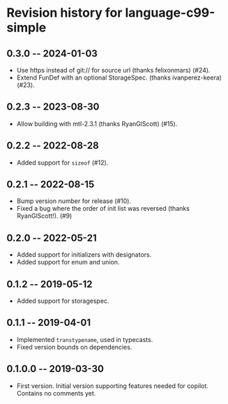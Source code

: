 # Revision history for language-c99-simple

## 0.3.0 -- 2024-01-03

* Use https instead of git:// for source url (thanks felixonmars) (#24).
* Extend FunDef with an optional StorageSpec. (thanks ivanperez-keera) (#23).

## 0.2.3 -- 2023-08-30

* Allow building with mtl-2.3.1 (thanks RyanGlScott) (#15).

## 0.2.2 -- 2022-08-28

* Added support for `sizeof` (#12).


## 0.2.1 -- 2022-08-15

* Bump version number for release (#10).
* Fixed a bug where the order of init list was reversed (thanks RyanGlScott!).
  (#9)

## 0.2.0 -- 2022-05-21

* Added support for initializers with designators.
* Added support for enum and union.

## 0.1.2 -- 2019-05-12

* Added support for storagespec.

## 0.1.1  -- 2019-04-01

* Implemented `transtypename`, used in typecasts.
* Fixed version bounds on dependencies.

## 0.1.0.0  -- 2019-03-30

* First version. Initial version supporting features needed for copilot.
  Contains no comments yet.
